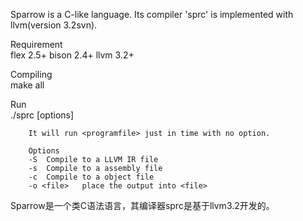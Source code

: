 Sparrow is a C-like language. Its compiler 'sprc' is implemented with llvm(version 3.2svn).

Requirement  
	flex 2.5+
	bison 2.4+
	llvm 3.2+

Compiling  
	make all

Run  
	./sprc <programfile> [options] 
		
		It will run <programfile> just in time with no option.

		Options
		-S	Compile to a LLVM IR file
		-s	Compile to a assembly file
		-c	Compile to a object file
		-o <file>	place the output into <file>


Sparrow是一个类C语法语言，其编译器sprc是基于llvm3.2开发的。
